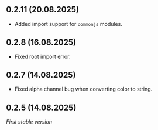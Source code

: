 ## 0.2.11 (20.08.2025)
- Added import support for `commonjs` modules.

## 0.2.8 (16.08.2025)
- Fixed root import error.

## 0.2.7 (14.08.2025)
- Fixed alpha channel bug when converting color to string.

## 0.2.5 (14.08.2025)
*First stable version*
